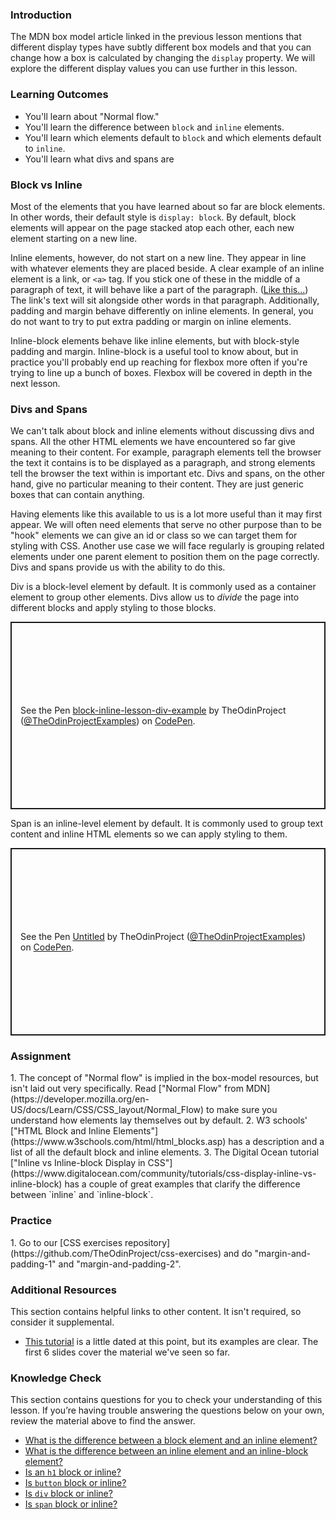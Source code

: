   ### Introduction
The MDN box model article linked in the previous lesson mentions that different display types have subtly different box models and that you can change how a box is calculated by changing the `display` property. We will explore the different display values you can use further in this lesson.

### Learning Outcomes
* You'll learn about "Normal flow."
* You'll learn the difference between `block` and `inline` elements.
* You'll learn which elements default to `block` and which elements default to `inline`.
* You'll learn what divs and spans are

### Block vs Inline
Most of the elements that you have learned about so far are block elements.  In other words, their default style is `display: block`. <span id="block-inline-difference"></span>By default, block elements will appear on the page stacked atop each other, each new element starting on a new line.

Inline elements, however, do not start on a new line. They appear in line with whatever elements they are placed beside. A clear example of an inline element is a link, or `<a>` tag. If you stick one of these in the middle of a paragraph of text, it will behave like a part of the paragraph. ([Like this...](https://www.youtube.com/watch?v=dQw4w9WgXcQ)) The link's text will sit alongside other words in that paragraph. Additionally, padding and margin behave differently on inline elements. In general, you do not want to try to put extra padding or margin on inline elements.

Inline-block elements behave like inline elements, but with block-style padding and margin. Inline-block is a useful tool to know about, but in practice you'll probably end up reaching for flexbox more often if you're trying to line up a bunch of boxes. Flexbox will be covered in depth in the next lesson.

### Divs and Spans
We can't talk about block and inline elements without discussing divs and spans. All the other HTML elements we have encountered so far give meaning to their content. For example, paragraph elements tell the browser the text it contains is to be displayed as a paragraph, and strong elements tell the browser the text within is important etc. Divs and spans, on the other hand, give no particular meaning to their content. They are just generic boxes that can contain anything.

Having elements like this available to us is a lot more useful than it may first appear. We will often need elements that serve no other purpose than to be "hook" elements we can give an id or class so we can target them for styling with CSS. Another use case we will face regularly is grouping related elements under one parent element to position them on the page correctly. Divs and spans provide us with the ability to do this.

Div is a block-level element by default. It is commonly used as a container element to group other elements. Divs allow us to _divide_ the page into different blocks and apply styling to those blocks.

<p class="codepen" data-height="300" data-theme-id="dark" data-default-tab="html,result" data-slug-hash="KKXXbwR" data-preview="true" data-user="TheOdinProjectExamples" style="height: 300px; box-sizing: border-box; display: flex; align-items: center; justify-content: center; border: 2px solid; margin: 1em 0; padding: 1em;">
  <span>See the Pen <a href="https://codepen.io/TheOdinProjectExamples/pen/KKXXbwR">
  block-inline-lesson-div-example</a> by TheOdinProject (<a href="https://codepen.io/TheOdinProjectExamples">@TheOdinProjectExamples</a>)
  on <a href="https://codepen.io">CodePen</a>.</span>
</p>
<script async src="https://cpwebassets.codepen.io/assets/embed/ei.js"></script>

Span is an inline-level element by default. It is commonly used to group text content and inline HTML elements so we can apply styling to them.

<p class="codepen" data-height="300" data-theme-id="dark" data-default-tab="html,result" data-slug-hash="abLLPor" data-preview="true" data-user="TheOdinProjectExamples" style="height: 300px; box-sizing: border-box; display: flex; align-items: center; justify-content: center; border: 2px solid; margin: 1em 0; padding: 1em;">
  <span>See the Pen <a href="https://codepen.io/TheOdinProjectExamples/pen/abLLPor">
  Untitled</a> by TheOdinProject (<a href="https://codepen.io/TheOdinProjectExamples">@TheOdinProjectExamples</a>)
  on <a href="https://codepen.io">CodePen</a>.</span>
</p>
<script async src="https://cpwebassets.codepen.io/assets/embed/ei.js"></script>

### Assignment
<div class="lesson-content__panel" markdown="1">
1. The concept of "Normal flow" is implied in the box-model resources, but isn't laid out very specifically. Read ["Normal Flow" from MDN](https://developer.mozilla.org/en-US/docs/Learn/CSS/CSS_layout/Normal_Flow) to make sure you understand how elements lay themselves out by default.
2. W3 schools' ["HTML Block and Inline Elements"](https://www.w3schools.com/html/html_blocks.asp) has a description and a list of all the default block and inline elements.
3. The Digital Ocean tutorial ["Inline vs Inline-block Display in CSS"](https://www.digitalocean.com/community/tutorials/css-display-inline-vs-inline-block) has a couple of great examples that clarify the difference between `inline` and `inline-block`.
</div>

### Practice
<div class="lesson-content__panel" markdown="1">
1. Go to our [CSS exercises repository](https://github.com/TheOdinProject/css-exercises) and do "margin-and-padding-1" and "margin-and-padding-2".
</div>


### Additional Resources
This section contains helpful links to other content. It isn't required, so consider it supplemental.

* [This tutorial](http://web.archive.org/web/20210813033024/https://learnlayout.com/no-layout.html) is a little dated at this point, but its examples are clear. The first 6 slides cover the material we've seen so far.

### Knowledge Check
This section contains questions for you to check your understanding of this lesson. If you’re having trouble answering the questions below on your own, review the material above to find the answer.

* <a class="knowledge-check-link" href="#block-inline-difference">What is the difference between a block element and an inline element?</a>
* <a class="knowledge-check-link" href="https://www.digitalocean.com/community/tutorials/css-display-inline-vs-inline-block">What is the difference between an inline element and an inline-block element?</a>
* <a class="knowledge-check-link" href="https://www.w3schools.com/html/html_blocks.asp">Is an `h1` block or inline?</a>
* <a class="knowledge-check-link" href="https://www.w3schools.com/html/html_blocks.asp">Is `button` block or inline?</a>
* <a class="knowledge-check-link" href="https://www.w3schools.com/html/html_blocks.asp">Is `div` block or inline?</a>
* <a class="knowledge-check-link" href="https://www.w3schools.com/html/html_blocks.asp">Is `span` block or inline?</a>
